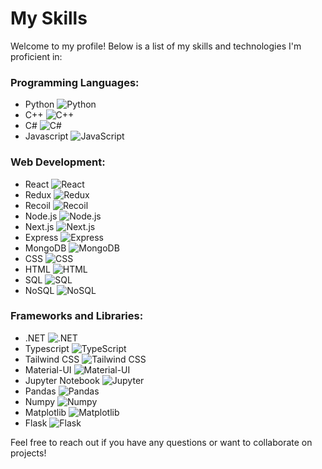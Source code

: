 # My Skills

Welcome to my profile! Below is a list of my skills and technologies I'm proficient in:

### Programming Languages:
- Python ![Python](https://img.shields.io/badge/-Python-blue?style=flat-square&logo=python&logoColor=white)
- C++ ![C++](https://img.shields.io/badge/-C++-blue?style=flat-square&logo=c%2B%2B&logoColor=white)
- C# ![C#](https://img.shields.io/badge/-C%23-blue?style=flat-square&logo=c-sharp&logoColor=white)
- Javascript ![JavaScript](https://img.shields.io/badge/-JavaScript-yellow?style=flat-square&logo=javascript&logoColor=white)

### Web Development:
- React ![React](https://img.shields.io/badge/-React-blue?style=flat-square&logo=react&logoColor=white)
- Redux ![Redux](https://img.shields.io/badge/-Redux-purple?style=flat-square&logo=redux&logoColor=white)
- Recoil ![Recoil](https://img.shields.io/badge/-Recoil-lightblue?style=flat-square&logo=recoil&logoColor=white)
- Node.js ![Node.js](https://img.shields.io/badge/-Node.js-green?style=flat-square&logo=node.js&logoColor=white)
- Next.js ![Next.js](https://img.shields.io/badge/-Next.js-black?style=flat-square&logo=next.js&logoColor=white)
- Express ![Express](https://img.shields.io/badge/-Express-lightgrey?style=flat-square&logo=express&logoColor=white)
- MongoDB ![MongoDB](https://img.shields.io/badge/-MongoDB-green?style=flat-square&logo=mongodb&logoColor=white)
- CSS ![CSS](https://img.shields.io/badge/-CSS-blue?style=flat-square&logo=css3&logoColor=white)
- HTML ![HTML](https://img.shields.io/badge/-HTML-orange?style=flat-square&logo=html5&logoColor=white)
- SQL ![SQL](https://img.shields.io/badge/-SQL-lightgrey?style=flat-square&logo=sql&logoColor=white)
- NoSQL ![NoSQL](https://img.shields.io/badge/-NoSQL-green?style=flat-square&logo=mongodb&logoColor=white)

### Frameworks and Libraries:
- .NET ![.NET](https://img.shields.io/badge/-.NET-black?style=flat-square&logo=.net&logoColor=white)
- Typescript ![TypeScript](https://img.shields.io/badge/-TypeScript-blue?style=flat-square&logo=typescript&logoColor=white)
- Tailwind CSS ![Tailwind CSS](https://img.shields.io/badge/-Tailwind_CSS-blue?style=flat-square&logo=tailwind-css&logoColor=white)
- Material-UI ![Material-UI](https://img.shields.io/badge/-Material_UI-blue?style=flat-square&logo=material-ui&logoColor=white)
- Jupyter Notebook ![Jupyter](https://img.shields.io/badge/-Jupyter-ff6f00?style=flat-square&logo=jupyter&logoColor=white)
- Pandas ![Pandas](https://img.shields.io/badge/-Pandas-lightgrey?style=flat-square&logo=pandas&logoColor=white)
- Numpy ![Numpy](https://img.shields.io/badge/-Numpy-blue?style=flat-square&logo=numpy&logoColor=white)
- Matplotlib ![Matplotlib](https://img.shields.io/badge/-Matplotlib-lightgrey?style=flat-square&logo=matplotlib&logoColor=white)
- Flask ![Flask](https://img.shields.io/badge/-Flask-black?style=flat-square&logo=flask&logoColor=white)

Feel free to reach out if you have any questions or want to collaborate on projects!
